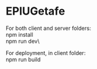 # EPIUGetafe
For both client and server folders:\
npm install\
npm run dev\

For deployment, in client folder:\
npm run build
